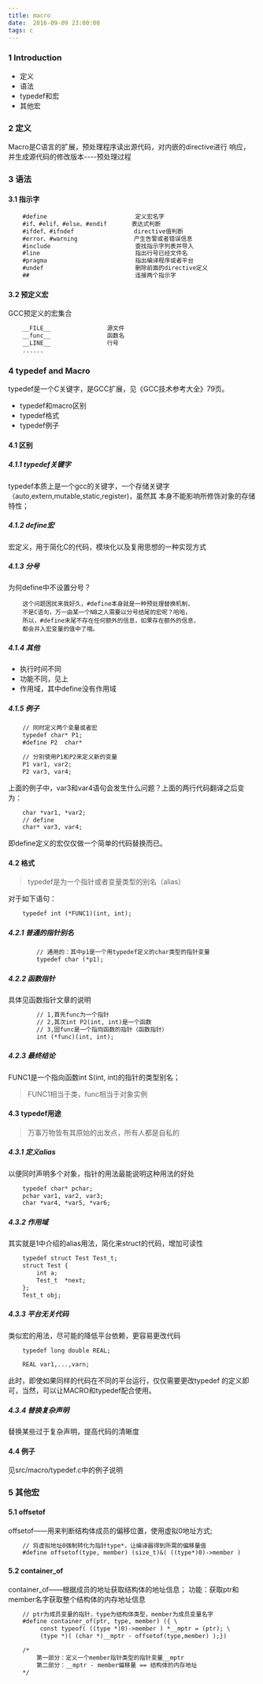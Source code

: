 ```yaml
---
title: macro    
date:  2016-09-09 23:00:00  
tags: c  
---
```



### 1 Introduction
- 定义
- 语法
- typedef和宏
- 其他宏


### 2 定义
Macro是C语言的扩展，预处理程序读出源代码，对内嵌的directive进行
响应，并生成源代码的修改版本----预处理过程


### 3 语法
#### 3.1 指示字
```gcc
    #define                         定义宏名字
    #if、#elif、#else、#endif       表达式判断
    #ifdef、#ifndef                 directive值判断
    #error、#warning                产生告警或者错误信息
    #include                        查找指示字列表并导入
    #line                           指出行号已经文件名
    #pragma                         指出编译程序或者平台
    #undef                          删除前面的directive定义
    ##                              连接两个指示字
```
#### 3.2 预定义宏
GCC预定义的宏集合
```gcc
    __FILE__                源文件
    __func__                函数名
    __LINE__                行号
    ......
```


### 4 typedef and Macro
typedef是一个C关键字，是GCC扩展，见《GCC技术参考大全》79页。
- typedef和macro区别
- typedef格式
- typedef例子

#### 4.1 区别
##### 4.1.1 typedef关键字
typedef本质上是一个gcc的关键字，一个存储关键字
（auto,extern,mutable,static,register)，虽然其
本身不能影响所修饰对象的存储特性；
##### 4.1.2 define宏
宏定义，用于简化C的代码，模块化以及复用思想的一种实现方式
##### 4.1.3 分号
为何define中不设置分号？
```
    这个问题困扰来我好久，#define本身就是一种预处理替换机制，
    不是C语句，万一由某一个NB之人需要以分号结尾的宏呢？哈哈，
    所以，#define末尾不存在任何额外的信息，如果存在额外的信息，
    都会并入宏变量的值中了哦。
```
##### 4.1.4 其他
-   执行时间不同
-   功能不同，见上
-   作用域，其中define没有作用域  

#####  4.1.5 例子
``` gcc
    // 同时定义两个变量或者宏
    typedef char* P1;
    #define P2  char*

    // 分别使用P1和P2来定义新的变量
    P1 var1, var2;
    P2 var3, var4;
```
上面的例子中，var3和var4语句会发生什么问题？上面的两行代码翻译之后变为：
``` gcc
    char *var1, *var2;
    // define
    char* var3, var4;
```
即define定义的宏仅仅做一个简单的代码替换而已。

#### 4.2 格式
> typedef是为一个指针或者变量类型的别名（alias）

对于如下语句：
```gcc
    typedef int (*FUNC1)(int, int);
```
##### 4.2.1 普通的指针别名
```gcc
        // 通用的：其中p1是一个用typedef定义的char类型的指针变量
        typedef char (*p1);
```
##### 4.2.2 函数指针
具体见函数指针文章的说明
```gcc
        // 1,首先func为一个指针
        // 2,其次int P2(int, int)是一个函数
        // 3,固func是一个指向函数的指针（函数指针）
        int (*func)(int, int);
```
##### 4.2.3 最终结论
FUNC1是一个指向函数int S(int, int)的指针的类型别名；
> FUNC1相当于类，func相当于对象实例

#### 4.3 typedef用途
> 万事万物皆有其原始的出发点，所有人都是自私的
##### 4.3.1 定义alias
以便同时声明多个对象，指针的用法最能说明这种用法的好处
``` gcc
    typedef char* pchar;
    pchar var1, var2, var3;
    char *var4, *var5, *var6;
```
##### 4.3.2 作用域
其实就是1中介绍的alias用法，简化来struct的代码，增加可读性
```gcc
    typedef struct Test Test_t;
    struct Test {
        int a;
        Test_t  *next;
    };
    Test_t obj;
```
##### 4.3.3 平台无关代码
类似宏的用法，尽可能的降低平台依赖，更容易更改代码
```gcc
    typedef long double REAL;

    REAL var1,...,varn;
```
此时，即使如果同样的代码在不同的平台运行，仅仅需要更改typedef
的定义即可，当然，可以让MACRO和typedef配合使用。

##### 4.3.4 替换复杂声明
替换某些过于复杂声明，提高代码的清晰度

#### 4.4 例子
见src/macro/typedef.c中的例子说明


### 5 其他宏
#### 5.1 offsetof
offsetof——用来判断结构体成员的偏移位置，使用虚拟0地址方式;
```gcc
    // 将虚拟地址0强制转化为指针type*，让编译器得到所需的偏移量值
    #define offsetof(type, member) (size_t)&( ((type*)0)->member )
```

#### 5.2 container\_of
container\_of——根据成员的地址获取结构体的地址信息；
功能：获取ptr和member名字获取整个结构体的内存地址信息
```gcc
    // ptr为成员变量的指针，type为结构体类型，member为成员变量名字
    #define container_of(ptr, type, member) ({ \
         const typeof( ((type *)0)->member ) *__mptr = (ptr); \
         (type *)( (char *)__mptr - offsetof(type,member) );})

    /*
        第一部分：定义一个member指针类型的指针变量__mptr
        第二部分：__mptr - member偏移量 == 结构体的内存地址
    */
```

